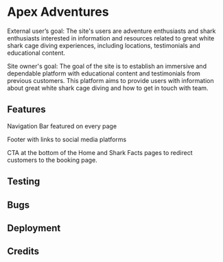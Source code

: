 # Apex Adventures

External user’s goal:
The site's users are adventure enthusiasts and shark enthusiasts interested in information and resources related to great white shark cage diving experiences, including locations, testimonials and educational content.

Site owner's goal:
The goal of the site is to establish an immersive and dependable platform with educational content and testimonials from previous customers. This platform aims to provide users with information about great white shark cage diving and how to get in touch with team.

## Features

Navigation Bar featured on every page

Footer with links to social media platforms

CTA at the bottom of the Home and Shark Facts pages to redirect customers to the booking page.

## Testing

## Bugs

## Deployment

## Credits